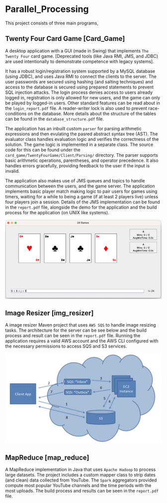 # Parallel_Processing

This project consists of three main programs,

## Twenty Four Card Game [Card_Game]

A desktop application with a GUI (made in Swing) that implements `The Twenty Four` card game. [Deprecated tools (like Java RMI, JMS, and JDBC) are used intentionally to demonstrate competence with legacy systems].

It has a robust login/registration system supported by a MySQL database (using JDBC), and uses Java RMI to connect the clients to the server. The user passwords are secured using hashing (and salting techniques) and access to the database is secured using prepared statements to prevent SQL injection attacks. The login process denies access to users already logged in, registration is only allowed for new users, and the game can only be played by logged-in users. Other standard features can be read about in the `login_report.pdf` file. A reader-writer lock is also used to prevent race-conditions on the database. More details about the structure of the tables can be found in the `database_structure.pdf` file.

The application has an inbuilt custom `parser` for parsing arithmetic expressions and then evulating the pasred abstract syntax tree (AST). The evaluator class handles evaluation logic and verifies the correctness of the solution. The game logic is implemented in a separate class. The source code for this can be found under the `card_game/TwentyFourGame/Client/Parsing/` directory. The parser supports basic arithmetic operations, parentheses, and operator precedence. It also handles errors gracefully, providing feedback to the user if the input is invalid.

The application also makes use of JMS queues and topics to handle communication between the users, and the game server. The application implements basic player match making logic to pair users for games using timers, waiting for a while to being a game (if at least 2 players live) unless four players join a session.
Details of the JMS implementation can be found in the `report.pdf` file, alongside the demo for the application and the build process for the application (on UNIX like systems).

<div align="center">
    <img src="card_game/demo.png" alt="Card Game Demo"/>
</div>

## Image Resizer [img_resizer]

A image resizer Maven project that uses `AWS SQS` to handle image resizing tasks. The architecture for the server can be see below and the build process and result can be seen in the `report.pdf` file. Running the application requires a valid AWS account and the AWS CLI configured with the necessary permissions to access SQS and S3 services.

<div align="center">
    <img src="img_resizer/architecture.png" alt="Image Resizer Architecture"/>
</div>

## MapReduce [map_reduce]

A MapReduce implementation in Java that uses `Apache Hadoop` to process large datasets. The project includes a custom mapper class to strip dates (and clean) data collected from YouTube. The `Spark` aggregators provided compute most popular YouTube channels and the time periods with the most uploads. The build process and results can be seen in the `report.pdf` file.




